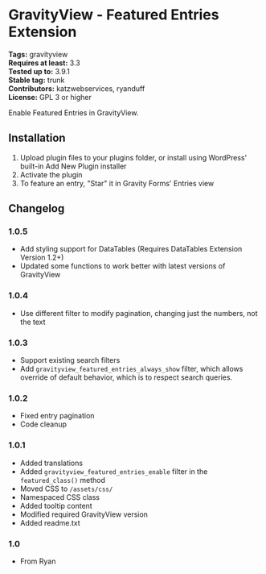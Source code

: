 # GravityView - Featured Entries Extension #
**Tags:** gravityview  
**Requires at least:** 3.3  
**Tested up to:** 3.9.1  
**Stable tag:** trunk  
**Contributors:** katzwebservices, ryanduff  
**License:** GPL 3 or higher  

Enable Featured Entries in GravityView.

## Installation ##

1. Upload plugin files to your plugins folder, or install using WordPress' built-in Add New Plugin installer
2. Activate the plugin
3. To feature an entry, "Star" it in Gravity Forms' Entries view

## Changelog ##

### 1.0.5 ###
* Add styling support for DataTables (Requires DataTables Extension Version 1.2+)
* Updated some functions to work better with latest versions of GravityView

### 1.0.4 ###
* Use different filter to modify pagination, changing just the numbers, not the text

### 1.0.3 ###
* Support existing search filters
* Add `gravityview_featured_entries_always_show` filter, which allows override of default behavior, which is to respect search queries.

### 1.0.2 ###
* Fixed entry pagination
* Code cleanup

### 1.0.1 ###
* Added translations 
* Added `gravityview_featured_entries_enable` filter in the `featured_class()` method
* Moved CSS to `/assets/css/`
* Namespaced CSS class
* Added tooltip content
* Modified required GravityView version
* Added readme.txt

### 1.0 ###
* From Ryan